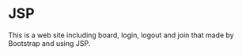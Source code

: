 # JSP
This is a web site including board, login, logout and join that made by Bootstrap and using JSP.



